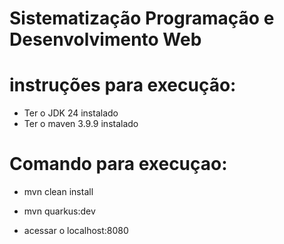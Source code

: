 # Sistematização Programação e Desenvolvimento Web 

# instruções para execução:
- Ter o JDK 24 instalado
- Ter o maven 3.9.9 instalado

# Comando para execuçao:
- mvn clean install

- mvn quarkus:dev

- acessar o localhost:8080

